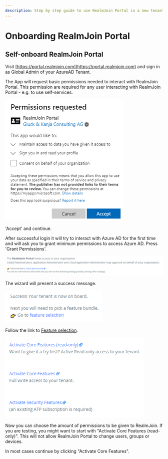 ```yaml
---
description: Step by step guide to use RealmJoin Portal in a new tenant
---
```


# Onboarding RealmJoin Portal

## Self-onboard RealmJoin Portal

Visit [https://portal.realmjoin.com](https://portal.realmjoin.com) and sign in as Global Admin of your AzureAD Tenant.

The App will request basic permissions needed to interact with RealmJoin Portal. This permission are required for any user interacting with RealmJoin Portal - e.g. to use self-services.

![Initial Sign In](../.gitbook/assets/onboarding-img1.png)

'Accept' and continue.

After successful login it will try to interact with Azure AD for the first time and will ask you to grant minimum permissions to access Azure AD. Press 'Grant Permissions'.

![Grant minimum permissions - redirect](../.gitbook/assets/onboarding-img2.png)

The wizard will present a success message.

![Grant minimum permissions - redirect](../.gitbook/assets/onboarding-img3.png)

Follow the link to [Feature selection](https://portal.realmjoin.com/organization/features).

![Feature selection](../.gitbook/assets/onboarding-img4.png)

Now you can choose the amount of permissions to be given to RealmJoin. If you are testing, you might want to start with "Activate Core Features (read-only)". This will not allow RealmJoin Portal to change users, groups or devices.

In most cases continue by clicking "Activate Core Features".
